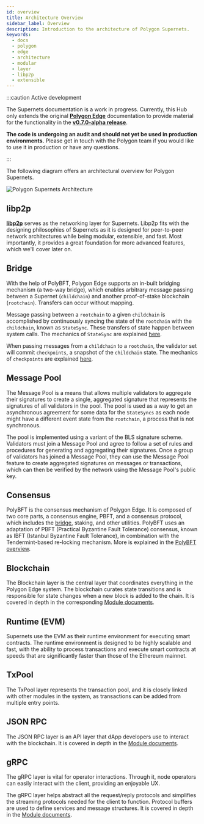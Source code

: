 ```yaml
---
id: overview
title: Architecture Overview
sidebar_label: Overview
description: Introduction to the architecture of Polygon Supernets.
keywords:
  - docs
  - polygon
  - edge
  - architecture
  - modular
  - layer
  - libp2p
  - extensible
---
```


:::caution Active development

The Supernets documentation is a work in progress. Currently, this Hub only extends
the original **[<ins>Polygon Edge</ins>](/edge/overview.md)** documentation to provide material for
the functionality in the
**[<ins>v0.7.0-alpha release</ins>](https://github.com/0xPolygon/polygon-edge/releases/tag/v0.7.0-alpha1)**.

**The code is undergoing an audit and should not yet be used in production environments.**
Please get in touch with the Polygon team if you would like to use it in production or have any questions.

:::

The following diagram offers an architectural overview for Polygon Supernets.

![Polygon Supernets Architecture](/img/supernets/architecture.png)

## libp2p

**[libp2p](https://libp2p.io/)** serves as the networking layer for Supernets.
Libp2p fits with the designing philosophies of Supernets as it is designed for
peer-to-peer network architectures while being modular, extensible, and fast. Most
importantly, it provides a great foundation for more advanced features, which we'll
cover later on.

## Bridge

With the help of PolyBFT, Polygon Edge supports an in-built bridging mechanism
(a two-way bridge), which enables arbitrary message passing between
a Supernet (`childchain`) and another proof-of-stake blockchain (`rootchain`). Transfers can
occur without mapping.

Message passing between a `rootchain` to a given `childchain` is
accomplished by continuously syncing the state of the `rootchain` with the `childchain`, known
as `StateSync`. These transfers of state happen between system calls. The mechanics of `StateSync`
are explained [here](bridge/statesync.md).

When passing messages from a `childchain` to a `rootchain`, the validator set will commit
`checkpoints`, a snapshot of the `childchain` state. The mechanics of `checkpoints` are explained
[here](bridge/checkpoint.md).

## Message Pool

The Message Pool is a means that allows multiple validators to aggregate their signatures
to create a single, aggregated signature that represents the signatures of all validators in
the pool. The pool is used as a way to get an asynchronous agreement for some data for the
`StateSyncs` as each node might have a different event state from the `rootchain`, a process
that is not synchronous.

The pool is implemented using a variant of the BLS signature scheme. Validators must join
a Message Pool and agree to follow a set of rules and procedures for generating and aggregating
their signatures. Once a group of validators has joined a Message Pool, they can use the Message
Pool feature to create aggregated signatures on messages or transactions, which can then be
verified by the network using the Message Pool's public key.

## Consensus

PolyBFT is the consensus mechanism of Polygon Edge. It is composed of two
core parts, a consensus engine, PBFT, and a consensus protocol, which includes the
[bridge](#bridge), staking, and other utilities. PolyBFT uses an adaptation of
PBFT (Practical Byzantine Fault Tolerance) consensus, known as IBFT (Istanbul Byzantine
Fault Tolerance), in combination with the Tendermint-based re-locking mechanism. More is
explained in the [PolyBFT overview](polybft.md).

## Blockchain

The Blockchain layer is the central layer that coordinates everything in the Polygon Edge
system. The blockchain curates state transitions and is responsible for state changes when
a new block is added to the chain. It is covered in depth in the corresponding
[Module documents](../edge/architecture/modules/state.md).

## Runtime (EVM)

Supernets use the EVM as their runtime environment for executing smart contracts.
The runtime environment is designed to be highly scalable and fast, with the ability
to process transactions and execute smart contracts at speeds that are significantly
faster than those of the Ethereum mainnet.

## TxPool

The TxPool layer represents the transaction pool, and it is closely linked with other modules
in the system, as transactions can be added from multiple entry points.

## JSON RPC

The JSON RPC layer is an API layer that dApp developers use to interact with the blockchain.
It is covered in depth in the [Module documents](/edge/architecture/modules/json-rpc.md).

## gRPC

The gRPC layer is vital for operator interactions. Through it, node operators can
easily interact with the client, providing an enjoyable UX.

The gRPC layer helps abstract all the request/reply protocols and simplifies the streaming
protocols needed for the client to function. Protocol buffers are used to define services
and message structures. It is covered in depth in the
[Module documents](/edge/architecture/modules/networking.md).
